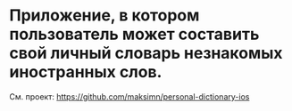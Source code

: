 # Приложение, в котором пользователь может составить свой личный словарь незнакомых иностранных слов.

См. проект: https://github.com/maksimn/personal-dictionary-ios

